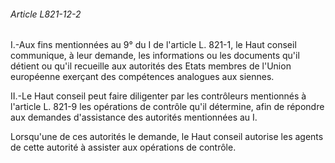 ###### Article L821-12-2

I.-Aux fins mentionnées au 9° du I de l'article L. 821-1, le Haut conseil communique, à leur demande, les informations ou les documents qu'il détient ou qu'il recueille aux autorités des Etats membres de l'Union européenne exerçant des compétences analogues aux siennes.

II.-Le Haut conseil peut faire diligenter par les contrôleurs mentionnés à l'article L. 821-9 les opérations de contrôle qu'il détermine, afin de répondre aux demandes d'assistance des autorités mentionnées au I.

Lorsqu'une de ces autorités le demande, le Haut conseil autorise les agents de cette autorité à assister aux opérations de contrôle.

